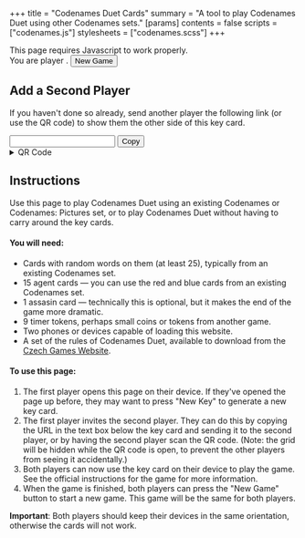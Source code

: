 +++
title = "Codenames Duet Cards"
summary = "A tool to play Codenames Duet using other Codenames sets."
[params]
contents = false
scripts = ["codenames.js"]
stylesheets = ["codenames.scss"]
+++

<noscript>
  This page requires Javascript to work properly.
</noscript>

<div id="codenames-header">
  <span>You are player <span id="side"></span>.</span>
  <button id="new-game">New Game</button>
</div>

<div id="codenames"></div>

## Add a Second Player

If you haven't done so already, send another player the following link (or use the QR code) to show them the other side of this key card.

<div class="share-link-row">
  <input id="share-link"> <button id="copy-share-link">Copy</button>
  <details id="share-qr-container">
    <summary class="button">QR Code</summary>
    <div id="share-qr"></div>
</div>

## Instructions

Use this page to play Codenames Duet using an existing Codenames or Codenames: Pictures set, or to play Codenames Duet without having to carry around the key cards.

#### You will need:

- Cards with random words on them (at least 25), typically from an existing Codenames set.
- 15 agent cards — you can use the red and blue cards from an existing Codenames set.
- 1 assasin card — technically this is optional, but it makes the end of the game more dramatic.
- 9 timer tokens, perhaps small coins or tokens from another game.
- Two phones or devices capable of loading this website.
- A set of the rules of Codenames Duet, available to download from the [Czech Games Website](https://www.czechgames.com/games/codenames-duet#downloads).

#### To use this page:

1. The first player opens this page on their device. If they've opened the page up before, they may want to press "New Key" to generate a new key card.
2. The first player invites the second player. They can do this by copying the URL in the text box below the key card and sending it to the second player, or by having the second player scan the QR code. (Note: the grid will be hidden while the QR code is open, to prevent the other players from seeing it accidentally.)
3. Both players can now use the key card on their device to play the game. See the official instructions for the game for more information.
4. When the game is finished, both players can press the "New Game" button to start a new game. This game will be the same for both players.

**Important**: Both players should keep their devices in the same orientation, otherwise the cards will not work.
